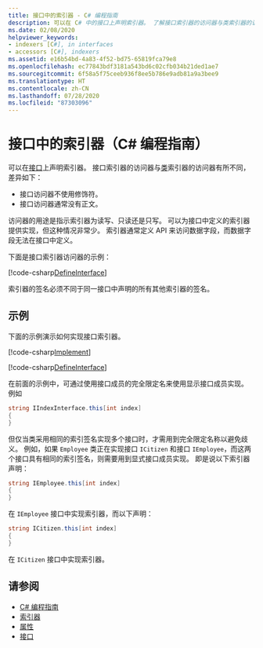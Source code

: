 ```yaml
---
title: 接口中的索引器 - C# 编程指南
description: 可以在 C# 中的接口上声明索引器。 了解接口索引器的访问器与类索引器的访问器有何差异。
ms.date: 02/08/2020
helpviewer_keywords:
- indexers [C#], in interfaces
- accessors [C#], indexers
ms.assetid: e16b54bd-4a83-4f52-bd75-65819fca79e8
ms.openlocfilehash: ec77843bdf3181a543bd6c02cfb034b21ded1ae7
ms.sourcegitcommit: 6f58a5f75ceeb936f8ee5b786e9adb81a9a3bee9
ms.translationtype: HT
ms.contentlocale: zh-CN
ms.lasthandoff: 07/28/2020
ms.locfileid: "87303096"
---
```

# <a name="indexers-in-interfaces-c-programming-guide"></a>接口中的索引器（C# 编程指南）

可以在[接口](../../language-reference/keywords/interface.md)上声明索引器。 接口索引器的访问器与[类](../../language-reference/keywords/class.md)索引器的访问器有所不同，差异如下：

- 接口访问器不使用修饰符。
- 接口访问器通常没有正文。

访问器的用途是指示索引器为读写、只读还是只写。 可以为接口中定义的索引器提供实现，但这种情况非常少。 索引器通常定义 API 来访问数据字段，而数据字段无法在接口中定义。

下面是接口索引器访问器的示例：

[!code-csharp[DefineInterface](~/samples/snippets/csharp/interfaces/indexers.cs#DefineIndexer)]

索引器的签名必须不同于同一接口中声明的所有其他索引器的签名。

## <a name="example"></a>示例

下面的示例演示如何实现接口索引器。

[!code-csharp[Implement](~/samples/snippets/csharp/interfaces/indexers.cs#ImplementInterface)]

[!code-csharp[DefineInterface](~/samples/snippets/csharp/interfaces/indexers.cs#ExampleCode)]

在前面的示例中，可通过使用接口成员的完全限定名来使用显示接口成员实现。 例如

```csharp
string IIndexInterface.this[int index]
{
}
```

但仅当类采用相同的索引签名实现多个接口时，才需用到完全限定名称以避免歧义。 例如，如果 `Employee` 类正在实现接口 `ICitizen` 和接口 `IEmployee`，而这两个接口具有相同的索引签名，则需要用到显式接口成员实现。 即是说以下索引器声明：

```csharp
string IEmployee.this[int index]
{
}
```

在 `IEmployee` 接口中实现索引器，而以下声明：

```csharp
string ICitizen.this[int index]
{
}
```

在 `ICitizen` 接口中实现索引器。

## <a name="see-also"></a>请参阅

- [C# 编程指南](../index.md)
- [索引器](./index.md)
- [属性](../classes-and-structs/properties.md)
- [接口](../interfaces/index.md)
